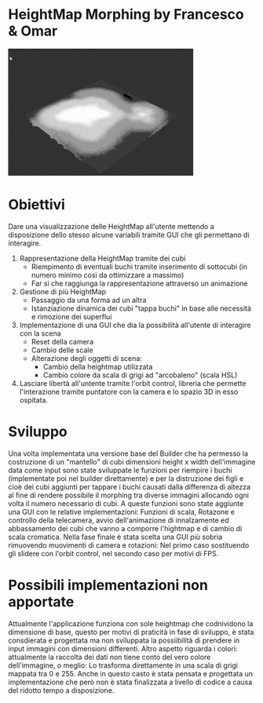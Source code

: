 # HeightMap Morphing by Francesco & Omar

![Image from Minecraft](/textures/gif.gif)

# Obiettivi
Dare una visualizzazione delle HeightMap all'utente mettendo a disposizione dello stesso alcune variabili tramite GUI che gli permettano di interagire.
1. Rappresentazione della HeightMap tramite dei cubi
	- Riempimento di eventuali buchi tramite inserimento di sottocubi (in numero minimo così da ottimizzare a massimo)
	- Far si che raggiunga la rappresentazione attraverso un animazione
2. Gestione di più HeightMap
	- Passaggio da una forma ad un altra
	- Istanziazione dinamica dei cubi "tappa buchi" in base alle necessità e rimozione dei superflui
3. Implementazione di una GUI che dia la possibilità all'utente di interagire con la scena
	- Reset della camera
	- Cambio delle scale
	- Alterazione degli oggetti di scena: 
		- Cambio della heightmap utilizzata 
		- Cambio colore da scala di grigi ad "arcobaleno" (scala HSL)
4. Lasciare libertà all'untente tramite l'orbit control, libreria che permette l'interazione tramite puntatore con la camera e lo spazio 3D in esso ospitata. 

# Sviluppo
Una volta implementata una versione base del Builder che ha permesso la costruzione di un "mantello" di cubi dimensioni height x width dell'immagine data come input sono state sviluppate le funzioni per riempire i buchi (implementate poi nel builder direttamente) e per la distruzione dei figli e cioè dei cubi aggiunti per tappare i buchi causati dalla differenza di altezza al fine di rendere possibile il morphing tra diverse immagini allocando ogni volta il numero necessario di cubi.
A queste funzioni sono state aggiunte una GUI con le relative implementazioni: Funzioni di scala, Rotazone e controllo della telecamera, avvio dell'animazione di innalzamente ed abbassamento dei cubi che vanno a comporre l'hightmap e di cambio di scala cromatica. Nella fase finale è stata scelta una GUI più sobria rimuovendo muovimenti di camera e rotazioni: Nel primo caso sostituendo gli slidere con l'orbit control, nel secondo caso per motivi di FPS.

# Possibili implementazioni non apportate
Attualmente l'applicazione funziona con sole heightmap che codnividono la dimensione di base, questo per motivi di praticità in fase di sviluppo, è stata consdierata e progettata ma non sviluppata la possiibilità di prendere in input immagini con dimensioni differenti.
Altro aspetto riguarda i colori: attualmente la raccolta dei dati non tiene conto del vero colore dell'immagine, o meglio: Lo trasforma direttamente in una scala di grigi mappata tra 0 e 255. Anche in questo casto è stata pensata e progettata un implementazione che però non è stata finalizzata a livello di codice a causa del ridotto tempo a disposizione.
